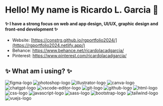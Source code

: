 # Hello! My name is Ricardo L. Garcia 👋
#### ✨ I have a strong focus on web and app design, UI/UX, graphic design and front-end development ✨
- Website: [https://constrg.github.io/rgportfolio2024/](https://rgportfolio2024.netlify.app/)
- Behance: https://www.behance.net/ricardolacadgarcia/
- Pinterest: https://www.pinterest.com/ricardolacadgarcia/

## ✨ What am i using? ✨
![figma-logo](https://github.com/user-attachments/assets/3ba86d7f-6cef-4f87-88e8-80cd9edbbcf5)
![photoshop-logo](https://github.com/user-attachments/assets/00bce473-2f57-4499-8673-7693dcb9a973)
![illustrator-logo](https://github.com/user-attachments/assets/4c41b93a-b463-48e0-be41-5fdde96d9542)
![canva-logo](https://github.com/user-attachments/assets/a370d198-b939-4ef2-83b8-412b5c194c71)
![chatgpt-logo](https://github.com/user-attachments/assets/1bf47882-14ef-49d5-808f-3030a77667b3)
![vscode-editor-logo](https://github.com/user-attachments/assets/182492b8-b11c-490e-9a50-ab745e9c0568)
![git-logo](https://github.com/user-attachments/assets/a197c671-e8de-403e-9c0b-d5815aaf10e3)
![github-logo](https://github.com/user-attachments/assets/2ed824b6-3687-4425-82ad-2798d37b342e)
![html-logo](https://github.com/user-attachments/assets/9feee888-ed56-4dcc-9a1e-0ce27d518383)
![css-logo](https://github.com/user-attachments/assets/4fc811e1-e2d7-4211-b296-696287c0b115)
![javascript-logo](https://github.com/user-attachments/assets/f4dcfb86-13e2-481e-ab9f-5831668e0000)
![sass-logo](https://github.com/user-attachments/assets/f915f980-3660-438b-b7a6-007f3a7d4d12)
![bootstrap-logo](https://github.com/user-attachments/assets/6aab1e81-1c3a-4264-95dd-2ede83342bd8)
![tailwind-logo](https://github.com/user-attachments/assets/b4fa98c5-b1d9-4ba7-ab1f-63e9ebeec400)
![vuejs-logo](https://github.com/user-attachments/assets/1fb2249b-3517-4b10-95eb-d4475db14a1d)



















<!--
**constrg/constrg** is a ✨ _special_ ✨ repository because its `README.md` (this file) appears on your GitHub profile.

Here are some ideas to get you started:

- 🔭 I’m currently working on ...
- 🌱 I’m currently learning ...
- 👯 I’m looking to collaborate on ...
- 🤔 I’m looking for help with ...
- 💬 Ask me about ...
- 📫 How to reach me: ...
- 😄 Pronouns: ...
- ⚡ Fun fact: ...
-->
